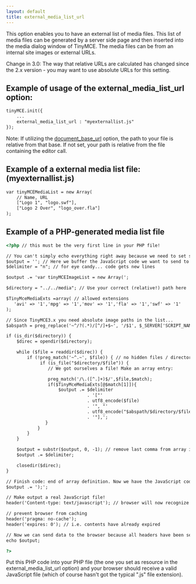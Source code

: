 ```yaml
---
layout: default
title: external_media_list_url
---
```


This option enables you to have an external list of media files. This list of media files can be generated by a server side page and then inserted into the media dialog window of TinyMCE. The media files can be from an internal site images or external URLs.

Change in 3.0: The way that relative URLs are calculated has changed since the 2.x version - you may want to use absolute URLs for this setting.

## Example of usage of the external_media_list_url option:

```html
tinyMCE.init({
	...
	external_media_list_url : "myexternallist.js"
});
```

Note: If utilizing the [document_base_url](/Configuration:document_base_url) option, the path to your file is relative from that base. If not set, your path is relative from the file containing the editor call.

## Example of a external media list file: (myexternallist.js)

```html
var tinyMCEMediaList = new Array(
	// Name, URL
	["Logo 1", "logo.swf"],
	["Logo 2 Over", "logo_over.fla"]
);
```

## Example of a PHP-generated media list file

```html
<?php // this must be the very first line in your PHP file!

// You can't simply echo everything right away because we need to set some headers first!
$output = ''; // Here we buffer the JavaScript code we want to send to the browser.
$delimiter = "n"; // for eye candy... code gets new lines

$output .= 'var tinyMCEImageList = new Array(';

$directory = "../../media"; // Use your correct (relative!) path here

$TinyMceMediaExts =array( // allowed extensions
   'avi' => '1','mpg' => '1','mov' => '1','fla' => '1','swf' => '1'
);

// Since TinyMCE3.x you need absolute image paths in the list...
$abspath = preg_replace('~^/?(.*)/[^/]+$~', '/$1', $_SERVER['SCRIPT_NAME']);

if (is_dir($directory)) {
    $direc = opendir($directory);

    while ($file = readdir($direc)) {
        if (!preg_match('~^.~', $file)) { // no hidden files / directories here...
             if (is_file("$directory/$file")) {
                // We got ourselves a file! Make an array entry:

                preg_match('/\.([^.]+)$/',$file,$match);
                if($TinyMceMediaExts[@$match[1]]){
                    $output .= $delimiter
                               . '["'
                               . utf8_encode($file)
                               . '", "'
                               . utf8_encode("$abspath/$directory/$file")
                               . '"],';
               }
            }
        }
    }

    $output = substr($output, 0, -1); // remove last comma from array item list (breaks some browsers)
    $output .= $delimiter;

    closedir($direc);
}

// Finish code: end of array definition. Now we have the JavaScript code ready!
$output .= ');';

// Make output a real JavaScript file!
header('Content-type: text/javascript'); // browser will now recognize the file as a valid JS file

// prevent browser from caching
header('pragma: no-cache');
header('expires: 0'); // i.e. contents have already expired

// Now we can send data to the browser because all headers have been set!
echo $output;

?>
```

Put this PHP code into your PHP file (the one you set as resource in the external_media_list_url option) and your browser should receive a valid JavaScript file (which of course hasn't got the typical ".js" file extension).